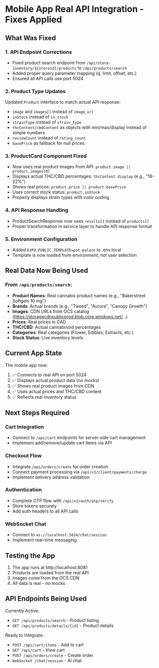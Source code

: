 # Mobile App Real API Integration - Fixes Applied

## What Was Fixed

### 1. **API Endpoint Corrections**
- Fixed product search endpoint from `/api/store-inventory/${storeId}/products` to `/api/products/search`
- Added proper query parameter mapping (q, limit, offset, etc.)
- Ensured all API calls use port 5024

### 2. **Product Type Updates**
Updated `Product` interface to match actual API response:
- `image` and `images[]` instead of `image_url`
- `inStock` instead of `in_stock`
- `strainType` instead of `strain_type`
- `thcContent/cbdContent` as objects with min/max/display instead of simple numbers
- `reviewCount` instead of `rating_count`
- `basePrice` as fallback for null prices

### 3. **ProductCard Component Fixed**
- Now uses real product images from API: `product.image || product.images[0]`
- Displays actual THC/CBD percentages: `thcContent.display` (e.g., "18-22%")
- Shows real prices: `product.price || product.basePrice`
- Uses correct stock status: `product.inStock`
- Properly displays strain types with color coding

### 4. **API Response Handling**
- ProductSearchResponse now uses `results[]` instead of `products[]`
- Proper transformation in service layer to handle API response format

### 5. **Environment Configuration**
- Added `EXPO_PUBLIC_TEMPLATE=pot-palace` to .env.local
- Template is now loaded from environment, not user selection

## Real Data Now Being Used

### From `/api/products/search`:
- **Product Names**: Real cannabis product names (e.g., "Bakerstreet Softgels 10 mg")
- **Brands**: Actual brands (e.g., "Tweed", "Aurora", "Canopy Growth")
- **Images**: CDN URLs from OCS catalog (https://storagecdnpublicprod.blob.core.windows.net/...)
- **Prices**: Real prices in CAD
- **THC/CBD**: Actual cannabinoid percentages
- **Categories**: Real categories (Flower, Edibles, Extracts, etc.)
- **Stock Status**: Live inventory levels

## Current App State

The mobile app now:
1. ✅ Connects to real API on port 5024
2. ✅ Displays actual product data (no mocks)
3. ✅ Shows real product images from CDN
4. ✅ Uses actual prices and THC/CBD content
5. ✅ Reflects real inventory status

## Next Steps Required

### Cart Integration
- Connect to `/api/cart` endpoints for server-side cart management
- Implement add/remove/update cart items via API

### Checkout Flow
- Integrate `/api/orders/create` for order creation
- Connect payment processing via `/api/v1/client/payments/charge`
- Implement delivery address validation

### Authentication
- Complete OTP flow with `/api/v1/auth/otp/verify`
- Store tokens securely
- Add auth headers to all API calls

### WebSocket Chat
- Connect to `ws://localhost:5024/chat/session`
- Implement real-time messaging

## Testing the App

1. The app runs at http://localhost:8081
2. Products are loaded from the real API
3. Images come from the OCS CDN
4. All data is real - no mocks

## API Endpoints Being Used

Currently Active:
- `GET /api/products/search` - Product listing
- `GET /api/products/details/{id}` - Product details

Ready to Integrate:
- `POST /api/cart/items` - Add to cart
- `GET /api/cart` - View cart
- `POST /api/orders/create` - Create order
- `WebSocket /chat/session` - AI chat